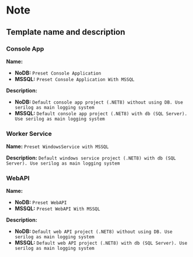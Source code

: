 # Note

## Template name and description

### Console App

**Name:**
- **NoDB:** `Preset Console Application`
- **MSSQL:** `Preset Console Application With MSSQL`

**Description:**
- **NoDB:** `Default console app project (.NET8) without using DB. Use serilog as main logging system`
- **MSSQL:** `Default console app project (.NET8) with db (SQL Server). Use serilog as main logging system`

### Worker Service

**Name:** `Preset WindowsService with MSSQL`

**Description:** `Default windows service project (.NET8) with db (SQL Server). Use serilog as main logging system`

### WebAPI

**Name:**
- **NoDB:** `Preset WebAPI`
- **MSSQL:** `Preset WebAPI With MSSQL`

**Description:**
- **NoDB:** `Default web API project (.NET8) without using DB. Use serilog as main logging system`
- **MSSQL:** `Default web API project (.NET8) with db (SQL Server). Use serilog as main logging system`
